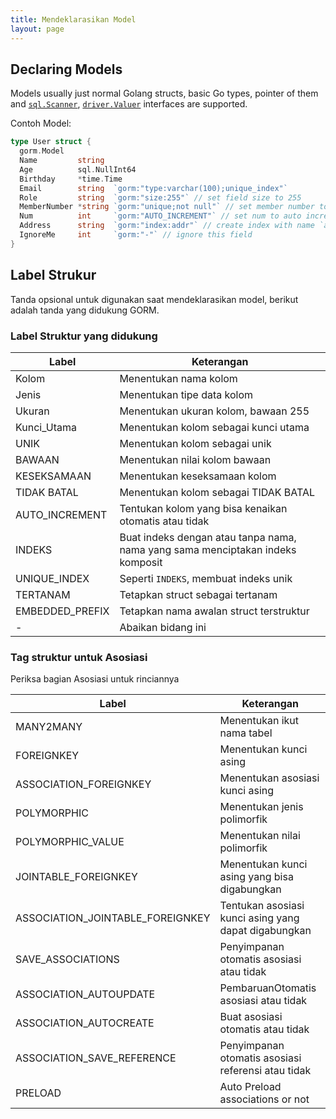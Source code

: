 ```yaml
---
title: Mendeklarasikan Model
layout: page
---
```

## Declaring Models

Models usually just normal Golang structs, basic Go types, pointer of them and [`sql.Scanner`](https://golang.org/pkg/database/sql/#Scanner), [`driver.Valuer`](https://golang.org/pkg/database/sql/driver/#Valuer) interfaces are supported.

Contoh Model:

```go
type User struct {
  gorm.Model
  Name         string
  Age          sql.NullInt64
  Birthday     *time.Time
  Email        string  `gorm:"type:varchar(100);unique_index"`
  Role         string  `gorm:"size:255"` // set field size to 255
  MemberNumber *string `gorm:"unique;not null"` // set member number to unique and not null
  Num          int     `gorm:"AUTO_INCREMENT"` // set num to auto incrementable
  Address      string  `gorm:"index:addr"` // create index with name `addr` for address
  IgnoreMe     int     `gorm:"-"` // ignore this field
}
```

## Label Strukur

Tanda opsional untuk digunakan saat mendeklarasikan model, berikut adalah tanda yang didukung GORM.

### Label Struktur yang didukung

| Label           | Keterangan                                                                     |
| --------------- | ------------------------------------------------------------------------------ |
| Kolom           | Menentukan nama kolom                                                          |
| Jenis           | Menentukan tipe data kolom                                                     |
| Ukuran          | Menentukan ukuran kolom, bawaan 255                                            |
| Kunci_Utama     | Menentukan kolom sebagai kunci utama                                           |
| UNIK            | Menentukan kolom sebagai unik                                                  |
| BAWAAN          | Menentukan nilai kolom bawaan                                                  |
| KESEKSAMAAN     | Menentukan keseksamaan kolom                                                   |
| TIDAK BATAL     | Menentukan kolom sebagai TIDAK BATAL                                           |
| AUTO_INCREMENT  | Tentukan kolom yang bisa kenaikan otomatis atau tidak                          |
| INDEKS          | Buat indeks dengan atau tanpa nama, nama yang sama menciptakan indeks komposit |
| UNIQUE_INDEX    | Seperti `INDEKS`, membuat indeks unik                                          |
| TERTANAM        | Tetapkan struct sebagai tertanam                                               |
| EMBEDDED_PREFIX | Tetapkan nama awalan struct terstruktur                                        |
| -               | Abaikan bidang ini                                                             |

### Tag struktur untuk Asosiasi

Periksa bagian Asosiasi untuk rinciannya

| Label                              | Keterangan                                           |
| ---------------------------------- | ---------------------------------------------------- |
| MANY2MANY                          | Menentukan ikut nama tabel                           |
| FOREIGNKEY                         | Menentukan kunci asing                               |
| ASSOCIATION_FOREIGNKEY             | Menentukan asosiasi kunci asing                      |
| POLYMORPHIC                        | Menentukan jenis polimorfik                          |
| POLYMORPHIC_VALUE                  | Menentukan nilai polimorfik                          |
| JOINTABLE_FOREIGNKEY               | Menentukan kunci asing yang bisa digabungkan         |
| ASSOCIATION_JOINTABLE_FOREIGNKEY | Tentukan asosiasi kunci asing yang dapat digabungkan |
| SAVE_ASSOCIATIONS                  | Penyimpanan otomatis asosiasi atau tidak             |
| ASSOCIATION_AUTOUPDATE             | PembaruanOtomatis asosiasi atau tidak                |
| ASSOCIATION_AUTOCREATE             | Buat asosiasi otomatis atau tidak                    |
| ASSOCIATION_SAVE_REFERENCE       | Penyimpanan otomatis asosiasi referensi atau tidak   |
| PRELOAD                            | Auto Preload associations or not                     |